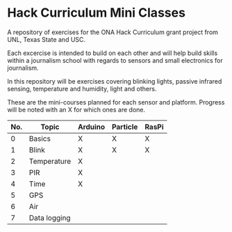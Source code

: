 # Hack Curriculum Mini Classes
A repository of exercises for the ONA Hack Curriculum grant project from UNL, Texas State and USC.

Each excercise is intended to build on each other and will help build skills within a journalism school with regards to sensors and small electronics for journalism.

In this repository will be exercises covering blinking lights, passive infrared sensing, temperature and humidity, light and others.

These are the mini-courses planned for each sensor and platform. Progress will be noted with an X for which ones are done. 

|No.|Topic|Arduino|Particle|RasPi|
|---|----|-------|-----|-----|
|0|Basics|X|X|X|
|1|Blink|X|X|X|
|2|Temperature|X||
|3|PIR|X|||
|4|Time|X||
|5|GPS|||
|6|Air|||
|7|Data logging|||